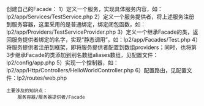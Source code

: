 创建自己的Facade：
    1）定义一个服务，实现具体服务内容，如：lp2/app/Services/TestService.php
    2）定义一个服务提供者，将上述服务注册到服务容器，这里采用的是普通绑定，绑定闭包函数，如：lp2/app/Providers/TestServiceProvider.php
    3）定义一个继承Facade的类，返回服务提供者绑定的名字，实现“静态调用”，如：lp2/app/Facades/Test.php
    4）将服务提供者注册到框架，即将服务提供者配置到数组providers；同时，也将第3步继承Facade的类添加到别名数组aliases数组，见配置文件：lp2/config/app.php
    5）实现一个控制器，如：lp2/app/Http/Controllers/HelloWorldController.php 
    6）配置路由，见配置文件：lp2/routes/web.php
    
    主要涉及的知识点：
        服务容器/服务器提供者/Facade
